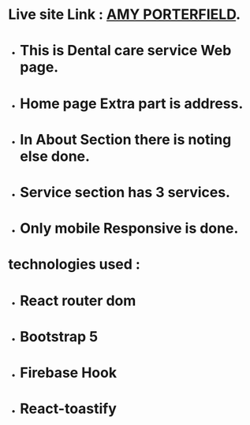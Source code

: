 # Live site Link : [AMY PORTERFIELD](https://independent-service-prov-2654f.web.app/).

- # This is Dental care service Web page.
- # Home page Extra part is address.
- # In About Section there is noting else done.
- # Service section has 3 services.
- # Only mobile Responsive is done.
# technologies  used : 

- # React router dom
- # Bootstrap 5
- # Firebase Hook
- # React-toastify